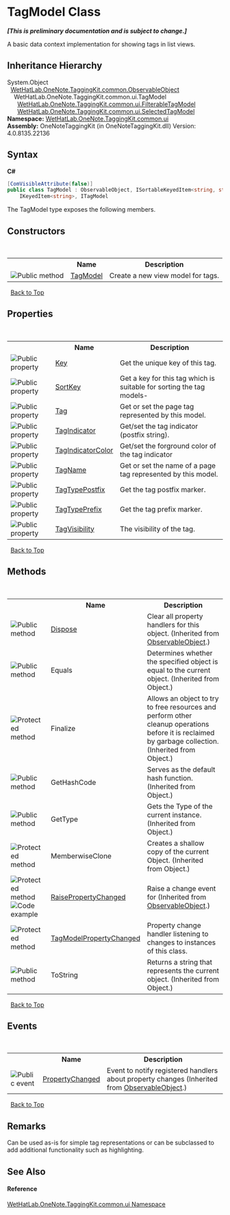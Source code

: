 # TagModel Class
 _**\[This is preliminary documentation and is subject to change.\]**_

A basic data context implementation for showing tags in list views.


## Inheritance Hierarchy
System.Object<br />&nbsp;&nbsp;<a href="11d6cbca-a6ed-ac3c-8cdb-a81177e6f4fd.md">WetHatLab.OneNote.TaggingKit.common.ObservableObject</a><br />&nbsp;&nbsp;&nbsp;&nbsp;WetHatLab.OneNote.TaggingKit.common.ui.TagModel<br />&nbsp;&nbsp;&nbsp;&nbsp;&nbsp;&nbsp;<a href="ff6915ee-46c5-1c9e-7b33-f1a306ce968d.md">WetHatLab.OneNote.TaggingKit.common.ui.FilterableTagModel</a><br />&nbsp;&nbsp;&nbsp;&nbsp;&nbsp;&nbsp;<a href="85c9b9b9-bb23-33cf-cd55-93e9d288ea45.md">WetHatLab.OneNote.TaggingKit.common.ui.SelectedTagModel</a><br />
**Namespace:**&nbsp;<a href="043a9407-ac38-b3ac-7348-a6090af495ad.md">WetHatLab.OneNote.TaggingKit.common.ui</a><br />**Assembly:**&nbsp;OneNoteTaggingKit (in OneNoteTaggingKit.dll) Version: 4.0.8135.22136

## Syntax

**C#**<br />
``` C#
[ComVisibleAttribute(false)]
public class TagModel : ObservableObject, ISortableKeyedItem<string, string>, 
	IKeyedItem<string>, ITagModel
```

The TagModel type exposes the following members.


## Constructors
&nbsp;<table><tr><th></th><th>Name</th><th>Description</th></tr><tr><td>![Public method](media/pubmethod.gif "Public method")</td><td><a href="956dbb38-718a-746c-1c85-d9f7bc0c38b3.md">TagModel</a></td><td>
Create a new view model for tags.</td></tr></table>&nbsp;
<a href="#tagmodel-class">Back to Top</a>

## Properties
&nbsp;<table><tr><th></th><th>Name</th><th>Description</th></tr><tr><td>![Public property](media/pubproperty.gif "Public property")</td><td><a href="39f847f2-e662-d38f-d07c-23ce3a2b1ee9.md">Key</a></td><td>
Get the unique key of this tag.</td></tr><tr><td>![Public property](media/pubproperty.gif "Public property")</td><td><a href="a43b259f-6bf7-d03e-274e-7d6775a5577a.md">SortKey</a></td><td>
Get a key for this tag which is suitable for sorting the tag models-</td></tr><tr><td>![Public property](media/pubproperty.gif "Public property")</td><td><a href="ae97f65e-29a0-6e12-e405-42a5679e48f2.md">Tag</a></td><td>
Get or set the page tag represented by this model.</td></tr><tr><td>![Public property](media/pubproperty.gif "Public property")</td><td><a href="135e6965-9f92-1c23-f19e-7e1943e7e0c0.md">TagIndicator</a></td><td>
Get/set the tag indicator (postfix string).</td></tr><tr><td>![Public property](media/pubproperty.gif "Public property")</td><td><a href="2b686f19-a0de-d569-81d1-4eb38e69e00b.md">TagIndicatorColor</a></td><td>
Get/set the forground color of the tag indicator</td></tr><tr><td>![Public property](media/pubproperty.gif "Public property")</td><td><a href="1fb2d87e-bc21-a776-f082-c3038bb76179.md">TagName</a></td><td>
Get or set the name of a page tag represented by this model.</td></tr><tr><td>![Public property](media/pubproperty.gif "Public property")</td><td><a href="eb46409a-e0f8-83f6-757d-e010c897db9d.md">TagTypePostfix</a></td><td>
Get the tag postfix marker.</td></tr><tr><td>![Public property](media/pubproperty.gif "Public property")</td><td><a href="ba62a0ff-a0b0-569e-4fc5-b48f3d1a103e.md">TagTypePrefix</a></td><td>
Get the tag prefix marker.</td></tr><tr><td>![Public property](media/pubproperty.gif "Public property")</td><td><a href="1fd994d7-e049-994c-1ebb-c3a2c6323c85.md">TagVisibility</a></td><td>
The visibility of the tag.</td></tr></table>&nbsp;
<a href="#tagmodel-class">Back to Top</a>

## Methods
&nbsp;<table><tr><th></th><th>Name</th><th>Description</th></tr><tr><td>![Public method](media/pubmethod.gif "Public method")</td><td><a href="35d00535-1e7e-22a1-cb53-7637d411dec7.md">Dispose</a></td><td>
Clear all property handlers for this object.
 (Inherited from <a href="11d6cbca-a6ed-ac3c-8cdb-a81177e6f4fd.md">ObservableObject</a>.)</td></tr><tr><td>![Public method](media/pubmethod.gif "Public method")</td><td>Equals</td><td>
Determines whether the specified object is equal to the current object.
 (Inherited from Object.)</td></tr><tr><td>![Protected method](media/protmethod.gif "Protected method")</td><td>Finalize</td><td>
Allows an object to try to free resources and perform other cleanup operations before it is reclaimed by garbage collection.
 (Inherited from Object.)</td></tr><tr><td>![Public method](media/pubmethod.gif "Public method")</td><td>GetHashCode</td><td>
Serves as the default hash function.
 (Inherited from Object.)</td></tr><tr><td>![Public method](media/pubmethod.gif "Public method")</td><td>GetType</td><td>
Gets the Type of the current instance.
 (Inherited from Object.)</td></tr><tr><td>![Protected method](media/protmethod.gif "Protected method")</td><td>MemberwiseClone</td><td>
Creates a shallow copy of the current Object.
 (Inherited from Object.)</td></tr><tr><td>![Protected method](media/protmethod.gif "Protected method")![Code example](media/CodeExample.png "Code example")</td><td><a href="5d0bdc82-8ecd-785e-4513-483e68b3fbe6.md">RaisePropertyChanged</a></td><td>
Raise a change event for
 (Inherited from <a href="11d6cbca-a6ed-ac3c-8cdb-a81177e6f4fd.md">ObservableObject</a>.)</td></tr><tr><td>![Protected method](media/protmethod.gif "Protected method")</td><td><a href="c26d39f7-0ff7-e5dc-d54a-8461340f9091.md">TagModelPropertyChanged</a></td><td>
Property change handler listening to changes to instances of this class.</td></tr><tr><td>![Public method](media/pubmethod.gif "Public method")</td><td>ToString</td><td>
Returns a string that represents the current object.
 (Inherited from Object.)</td></tr></table>&nbsp;
<a href="#tagmodel-class">Back to Top</a>

## Events
&nbsp;<table><tr><th></th><th>Name</th><th>Description</th></tr><tr><td>![Public event](media/pubevent.gif "Public event")</td><td><a href="185ee554-4bcc-0dd9-592a-42256ef46b35.md">PropertyChanged</a></td><td>
Event to notify registered handlers about property changes
 (Inherited from <a href="11d6cbca-a6ed-ac3c-8cdb-a81177e6f4fd.md">ObservableObject</a>.)</td></tr></table>&nbsp;
<a href="#tagmodel-class">Back to Top</a>

## Remarks
Can be used as-is for simple tag representations or can be subclassed to add additional functionality such as highlighting.

## See Also


#### Reference
<a href="043a9407-ac38-b3ac-7348-a6090af495ad.md">WetHatLab.OneNote.TaggingKit.common.ui Namespace</a><br />